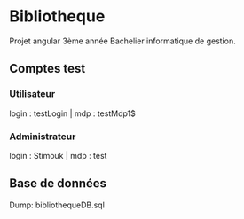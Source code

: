 # Bibliotheque

Projet angular 3ème année Bachelier informatique de gestion. 


## Comptes test
### Utilisateur
login : testLogin | mdp : testMdp1$

### Administrateur
login : Stimouk | mdp : test

## Base de données
Dump: bibliothequeDB.sql
